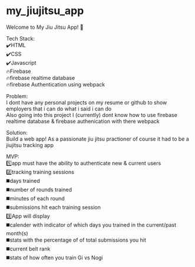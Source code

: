 # my_jiujitsu_app
Welcome to My Jiu Jitsu App! 🥋<br> 

Tech Stack:<br>
  ✔️HTML<br>
  ✔️CSS<br>
  ✔️Javascript<br>
  🔥Firebase<br>
    🔥firebase realtime database<br>
    🔥firebase Authentication using webpack <br>

Problem:<br>
I dont have any personal projects on my resume or github to show employers that i can do what i said i can do<br>
Also going into this project I (currently) dont know how to use firebase realtime database & firebase authenication with there webpack<br>

Solution:<br>
Build a web app! As a passionate jiu jitsu practioner of course it had to be a jiujitsu tracking app<br>

MVP:<br>
1️⃣app must have the ability to authenticate new & current users<br>
2️⃣tracking training sessions <br>
  ◼️days trained<br>
  ◼️number of rounds trained<br>
  ◼️minutes of each round<br>
  ◼️submissions hit each training session<br>
3️⃣App will display<br>
  ◼️calender with indicator of which days you trained in the current/past month(s)<br>
  ◼️stats with the percentage of of total submissions you hit<br>
  ◼️current belt rank<br>
  ◼️stats of how often you train Gi vs Nogi<br>
  

